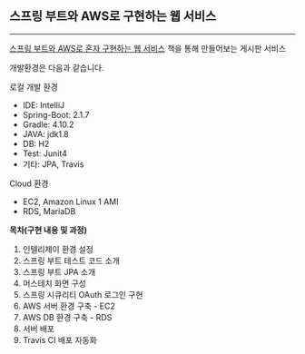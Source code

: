 ## 스프링 부트와 AWS로 구현하는 웹 서비스

---
[스프링 부트와 AWS로 혼자 구현하는 웹 서비스](https://github.com/jojoldu/freelec-springboot2-webservice) 책을 통해 만들어보는 게시판 서비스

개발환경은 다음과 같습니다.

로컬 개발 환경

- IDE: IntelliJ
- Spring-Boot: 2.1.7
- Gradle: 4.10.2
- JAVA: jdk1.8
- DB: H2
- Test: Junit4
- 기타: JPA, Travis

Cloud 환경
- EC2, Amazon Linux 1 AMI
- RDS, MariaDB

**목차(구현 내용 및 과정)**
1. 인텔리제이 환경 설정
2. 스프링 부트 테스트 코드 소개
3. 스프링 부트 JPA 소개
4. 머스테치 화면 구성
5. 스프링 시큐리티 OAuth 로그인 구현
6. AWS 서버 환경 구축 - EC2
7. AWS DB 환경 구축 - RDS
8. 서버 배포
9. Travis CI 배포 자동화
